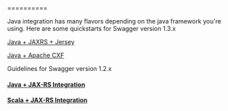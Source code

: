 ==========

Java integration has many flavors depending on the java framework you're using.  Here are some quickstarts for Swagger version 1.3.x

[Java + JAXRS + Jersey](https://github.com/wordnik/swagger-core/wiki/Java-JAXRS-Quickstart)

[Java + Apache CXF](https://github.com/wordnik/swagger-core/wiki/Java-CXF-Quickstart)


Guidelines for Swagger version 1.2.x

#### [Java + JAX-RS Integration](java-jax-rs)

#### [Scala + JAX-RS Integration](scala-jax-rs)
